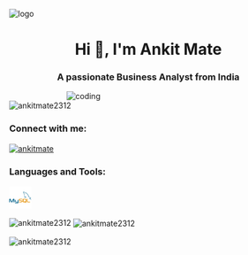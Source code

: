 ![logo](https://github.com/Ashutosh-PMishra/Ashutosh-PMishra/blob/main/Github%20Banner.png)
<h1 align="center">Hi 👋, I'm Ankit Mate</h1>
<h3 align="center">A passionate Business Analyst from India</h3>

<img align="right" alt="coding" width="400" src="https://softest.co/wp-content/uploads/2022/08/1_zVnWJtyGOX_kUIDm6ccCfQ.gif">

<p align="left"> <img src="https://komarev.com/ghpvc/?username=ankitmate2312&label=Profile%20views&color=0e75b6&style=flat" alt="ankitmate2312" /> </p>

<h3 align="left">Connect with me:</h3>
<p align="left">
<a href="https://linkedin.com/in/ankitmate" target="blank"><img align="center" src="https://raw.githubusercontent.com/rahuldkjain/github-profile-readme-generator/master/src/images/icons/Social/linked-in-alt.svg" alt="ankitmate" height="30" width="40" /></a>
</p>

<h3 align="left">Languages and Tools:</h3>
<p align="left"> <a href="https://www.mysql.com/" target="_blank" rel="noreferrer"> <img src="https://raw.githubusercontent.com/devicons/devicon/master/icons/mysql/mysql-original-wordmark.svg" alt="mysql" width="40" height="40"/> </a> </p>

<p><img align="left" src="https://github-readme-stats.vercel.app/api/top-langs?username=ankitmate2312&show_icons=true&locale=en&layout=compact" alt="ankitmate2312" /></p>

<p>&nbsp;<img align="center" src="https://github-readme-stats.vercel.app/api?username=ankitmate2312&show_icons=true&locale=en" alt="ankitmate2312" /></p>

<p><img align="center" src="https://github-readme-streak-stats.herokuapp.com/?user=ankitmate2312&" alt="ankitmate2312" /></p>

